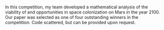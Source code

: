 In this competition, my team developed a mathematical analysis of the viability of and opportunities in space colonization on Mars in the year 2100. Our paper was selected as one of four outstanding winners in the competition. Code scattered, but can be provided upon request.
